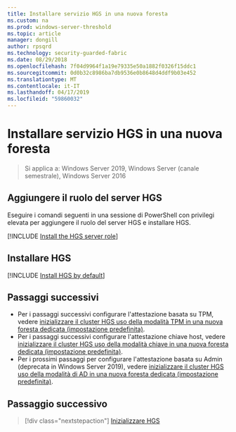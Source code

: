 ```yaml
---
title: Installare servizio HGS in una nuova foresta
ms.custom: na
ms.prod: windows-server-threshold
ms.topic: article
manager: dongill
author: rpsqrd
ms.technology: security-guarded-fabric
ms.date: 08/29/2018
ms.openlocfilehash: 7f04d9964f1a19e79335e50a1882f0326f15ddc1
ms.sourcegitcommit: 0d0b32c8986ba7db9536e0b8648d4ddf9b03e452
ms.translationtype: MT
ms.contentlocale: it-IT
ms.lasthandoff: 04/17/2019
ms.locfileid: "59860032"
---
```

# <a name="install-hgs-in-a-new-forest"></a>Installare servizio HGS in una nuova foresta 

>Si applica a: Windows Server 2019, Windows Server (canale semestrale), Windows Server 2016

## <a name="add-the-hgs-server-role"></a>Aggiungere il ruolo del server HGS

Eseguire i comandi seguenti in una sessione di PowerShell con privilegi elevata per aggiungere il ruolo del server HGS e installare HGS.

[!INCLUDE [Install the HGS server role](../../../includes/guarded-fabric-install-hgs-server-role.md)] 

## <a name="install-hgs"></a>Installare HGS 

[!INCLUDE [Install HGS by default](../../../includes/install-hgs-default.md)] 

## <a name="next-steps"></a>Passaggi successivi

- Per i passaggi successivi configurare l'attestazione basata su TPM, vedere [inizializzare il cluster HGS uso della modalità TPM in una nuova foresta dedicata (impostazione predefinita)](guarded-fabric-initialize-hgs-tpm-mode-default.md).
- Per i passaggi successivi configurare l'attestazione chiave host, vedere [inizializzare il cluster HGS uso della modalità chiave in una nuova foresta dedicata (impostazione predefinita)](guarded-fabric-initialize-hgs-key-mode-default.md).
- Per i prossimi passaggi per configurare l'attestazione basata su Admin (deprecata in Windows Server 2019), vedere [inizializzare il cluster HGS uso della modalità di AD in una nuova foresta dedicata (impostazione predefinita)](guarded-fabric-initialize-hgs-ad-mode-default.md).

## <a name="next-step"></a>Passaggio successivo

>[!div class="nextstepaction"]
[Inizializzare HGS](guarded-fabric-initialize-hgs.md)


